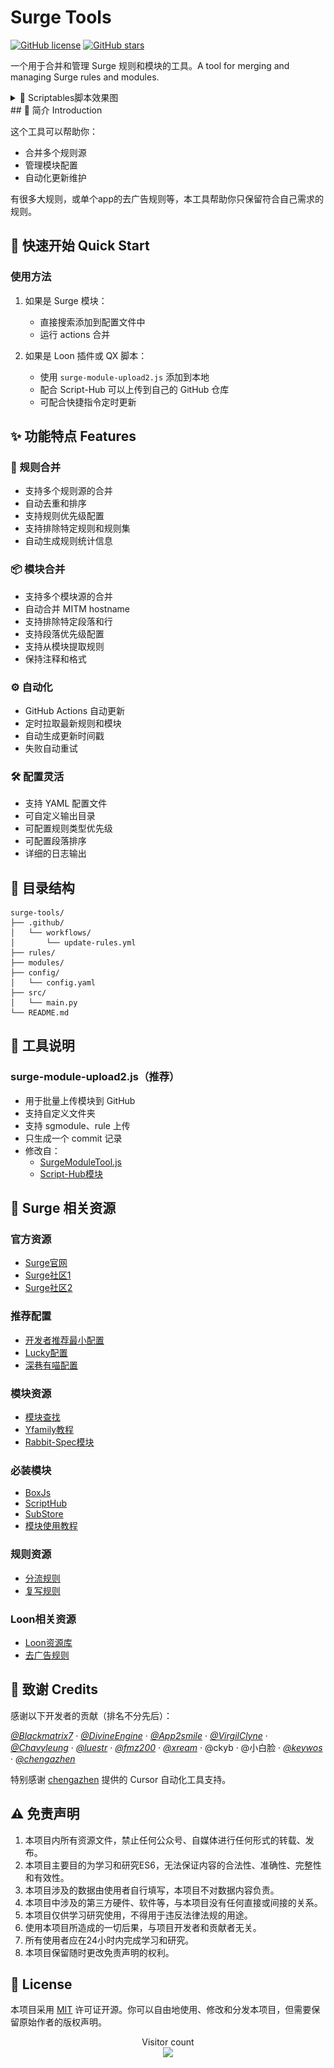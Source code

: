 # Surge Tools

[![GitHub license](https://img.shields.io/github/license/guoyansheng/surge-tools?style=flat-square)](https://github.com/gys619/surge-tools/blob/main/LICENSE)
[![GitHub stars](https://img.shields.io/github/stars/guoyansheng/surge-tools?style=flat-square)](https://github.com/gys619/surge-tools/stargazers)

一个用于合并和管理 Surge 规则和模块的工具。A tool for merging and managing Surge rules and modules.

<details>
<summary>📱 Scriptables脚本效果图</summary>
<img src="images/IMG_4808.PNG" alt="效果图">
</details>
## 📖 简介 Introduction

这个工具可以帮助你：
- 合并多个规则源
- 管理模块配置
- 自动化更新维护

有很多大规则，或单个app的去广告规则等，本工具帮助你只保留符合自己需求的规则。

## 🚀 快速开始 Quick Start

### 使用方法

1. 如果是 Surge 模块：
   - 直接搜索添加到配置文件中
   - 运行 actions 合并

2. 如果是 Loon 插件或 QX 脚本：
   - 使用 `surge-module-upload2.js` 添加到本地
   - 配合 Script-Hub 可以上传到自己的 GitHub 仓库
   - 可配合快捷指令定时更新

## ✨ 功能特点 Features

### 🔄 规则合并
- 支持多个规则源的合并
- 自动去重和排序
- 支持规则优先级配置
- 支持排除特定规则和规则集
- 自动生成规则统计信息

### 📦 模块合并
- 支持多个模块源的合并
- 自动合并 MITM hostname
- 支持排除特定段落和行
- 支持段落优先级配置
- 支持从模块提取规则
- 保持注释和格式

### ⚙️ 自动化
- GitHub Actions 自动更新
- 定时拉取最新规则和模块
- 自动生成更新时间戳
- 失败自动重试

### 🛠 配置灵活
- 支持 YAML 配置文件
- 可自定义输出目录
- 可配置规则类型优先级
- 可配置段落排序
- 详细的日志输出

## 📁 目录结构

```
surge-tools/
├── .github/
│   └── workflows/
│       └── update-rules.yml
├── rules/
├── modules/
├── config/
│   └── config.yaml
├── src/
│   └── main.py
└── README.md
```

## 🔧 工具说明

### surge-module-upload2.js（推荐）
- 用于批量上传模块到 GitHub
- 支持自定义文件夹
- 支持 sgmodule、rule 上传
- 只生成一个 commit 记录
- 修改自：
  - [SurgeModuleTool.js](https://raw.githubusercontent.com/Script-Hub-Org/Script-Hub/main/SurgeModuleTool.js)
  - [Script-Hub模块](https://raw.githubusercontent.com/Script-Hub-Org/Script-Hub/main/modules/script-hub.surge.sgmodule)

## 📱 Surge 相关资源

### 官方资源
- [Surge官网](https://nssurge.com/)
- [Surge社区1](https://t.me/SurgeCommunity)
- [Surge社区2](https://t.me/loveapps)

### 推荐配置
- [开发者推荐最小配置](https://raw.githubusercontent.com/Rabbit-Spec/Surge/Master/Conf/Spec/Surge-Developer.conf)
- [Lucky配置](https://raw.githubusercontent.com/As-Lucky/Lucky/main/Lucky-Surge.conf)
- [深巷有喵配置](https://raw.githubusercontent.com/Rabbit-Spec/Surge/Master/Conf/Spec/Surge-EN.conf)

### 模块资源
- [模块查找](https://surge.qingr.moe)
- [Yfamily教程](https://whatshub.top/)
- [Rabbit-Spec模块](https://github.com/Rabbit-Spec/Surge/tree/Master/Module)

### 必装模块
- [BoxJs](https://github.com/chavyleung/scripts/raw/master/box/rewrite/boxjs.rewrite.surge.sgmodule)
- [ScriptHub](https://raw.githubusercontent.com/Script-Hub-Org/Script-Hub/main/modules/script-hub.surge.sgmodule)
- [SubStore](https://raw.githubusercontent.com/sub-store-org/Sub-Store/master/config/Surge-Beta.sgmodule)
- [模块使用教程](https://mylucky.cyou/post/20240107003508.html)

### 规则资源
- [分流规则](https://github.com/blackmatrix7/ios_rule_script/tree/master/rule)
- [复写规则](https://github.com/blackmatrix7/ios_rule_script/tree/master/rewrite)

### Loon相关资源

- [Loon资源库](https://github.com/luestr/ProxyResource)
- [去广告规则](https://github.com/fmz200/wool_scripts)

## 👏 致谢 Credits

感谢以下开发者的贡献（排名不分先后）：

[*@Blackmatrix7*](https://github.com/blackmatrix7) · [*@DivineEngine*](https://github.com/DivineEngine) · [*@App2smile*](https://github.com/app2smile/rules) · [*@VirgilClyne*](https://github.com/VirgilClyne/iRingo#iringo) · [*@Chavyleung*](https://github.com/chavyleung) · [*@luestr*](https://github.com/luestr) · [*@fmz200*](https://github.com/fmz200) · [*@xream*](https://github.com/xream) · @ckyb · @小白脸 · [*@keywos*](https://github.com/keywos) · [*@chengazhen*](https://github.com/chengazhen)

特别感谢 [chengazhen](https://github.com/chengazhen/cursor-auto-free) 提供的 Cursor 自动化工具支持。

## ⚠️ 免责声明

1. 本项目内所有资源文件，禁止任何公众号、自媒体进行任何形式的转载、发布。
2. 本项目主要目的为学习和研究ES6，无法保证内容的合法性、准确性、完整性和有效性。
3. 本项目涉及的数据由使用者自行填写，本项目不对数据内容负责。
4. 本项目中涉及的第三方硬件、软件等，与本项目没有任何直接或间接的关系。
5. 本项目仅供学习研究使用，不得用于违反法律法规的用途。
6. 使用本项目所造成的一切后果，与项目开发者和贡献者无关。
7. 所有使用者应在24小时内完成学习和研究。
8. 本项目保留随时更改免责声明的权利。

## 📄 License

本项目采用 [MIT](LICENSE) 许可证开源。你可以自由地使用、修改和分发本项目，但需要保留原始作者的版权声明。

<p align="center"> 
  Visitor count<br>
  <img src="https://profile-counter.glitch.me/surge-tools/count.svg" />
</p>
